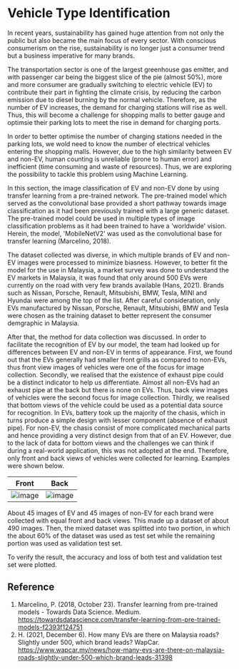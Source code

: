 # Vehicle Type Identification
In recent years, sustainability has gained huge attention from not only the public but also became the main focus of every sector. With conscious consumerism on the rise, sustainability is no longer just a consumer trend but a business imperative for many brands. 

The transportation sector is one of the largest greenhouse gas emitter, and with passenger car being the biggest slice of the pie (almost 50%), more and more consumer are gradually switching to electric vehicle (EV) to contribute their part in fighting the climate crisis, by reducing the carbon emission due to diesel burning by the normal vehicle. Therefore, as the number of EV increases, the demand for charging stations will rise as well. Thus, this will become a challenge for shopping malls to better gauge and optimsie their parking lots to meet the rise in demand for charging ports. 

In order to better optimise the number of charging stations needed in the parking lots, we wold need to know the number of electrical vehicles entering the shopping malls. However, due to the high similarity between EV and non-EV, human counting is unreliable (prone to human error) and inefficient (time consuming and waste of resources). Thus, we are exploring the possibility to tackle this problem using Machine Learning.

In this section, the image classification of EV and non-EV done by using transfer learning from a pre-trained network. The pre-trained model which served as the convolutional base provided a short pathway towards image classification as it had been previously trained with a large generic dataset. The pre-trained model could be used in multiple types of image classification problems as it had been trained to have a 'worldwide' vision. Herein, the model, 'MobileNetV2' was used as the convolutional base for transfer learning (Marcelino, 2018). 

The dataset collected was diverse, in which multiple brands of EV and non-EV images were processed to minimize biasness. However, to better fit the model for the use in Malaysia, a market survey was done to understand the EV markets in Malaysia, it was found that only around 500 EVs were currently on the road with very few brands available (Hans, 2021). Brands such as Nissan, Porsche, Renault, Mitsubishi, BMW, Tesla, MINI and Hyundai were among the top of the list. After careful consideration, only EVs manufactured by Nissan, Porsche, Renault, Mitsubishi, BMW and Tesla were chosen as the training dataset to better represent the consumer demgraphic in Malaysia.

After that, the method for data collection was discussed. In order to facilitate the recognition of EV by our model, the team had looked up for differences between EV and non-EV in terms of appearance. First, we found out that the EVs generally had smaller front grills as compared to non-EVs, thus front view images of vehicles were one of the focus for image collection. Secondly, we realised that the existence of exhaust pipe could be a distinct indicator to help us differentiate. Almost all non-EVs had an exhaust pipe at the back but there is none on EVs. Thus, back view images of vehicles were the second focus for image collection. Thirdly, we realised that bottom views of the vehicle could be used as a potential data source for recognition. In EVs, battery took up the majority of the chasis, which in turns produce a simple design with lesser component (absence of exhaust pipe). For non-EV, the chasis consist of more complicated mechanical parts and hence providing a very distinct design from that of an EV. However, due to the lack of data for bottom views and the challenges we can think if during a real-world application, this was not adopted at the end. Therefore, only front and back views of vehicles were collected for learning. Examples were shown below.


Front            |  Back
:-------------------------:|:-------------------------:
![image](https://user-images.githubusercontent.com/69382649/145414853-28d2ad0c-d2b0-4df0-8855-82a597e6bff4.png)  |  ![image](https://user-images.githubusercontent.com/69382649/145414761-0d3ff5e2-4032-4a49-92e9-857bd9faafd6.png)

About 45 images of EV and 45 images of non-EV for each brand were collected with equal front and back views. This made up a dataset of about 490 images. Then, the mixed dataset was splitted into two portion, in which the about 60% of the dataset was used as test set while the remaining portion was used as validation test set. 

To verify the result, the accuracy and loss of both test and validation test set were plotted.

## Reference
1. Marcelino, P. (2018, October 23). Transfer learning from pre-trained models - Towards Data Science. Medium. https://towardsdatascience.com/transfer-learning-from-pre-trained-models-f2393f124751
2. H. (2021, December 6). How many EVs are there on Malaysia roads? Slightly under 500, which brand leads? WapCar. https://www.wapcar.my/news/how-many-evs-are-there-on-malaysia-roads-slightly-under-500-which-brand-leads-31398
